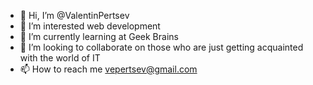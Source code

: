 - 👋 Hi, I’m @ValentinPertsev
- 👀 I’m interested web development
- 🌱 I’m currently learning at Geek Brains
- 💞️ I’m looking to collaborate on those who are just getting acquainted with the world of IT
- 📫 How to reach me vepertsev@gmail.com

<!---
ValentinPertsev/ValentinPertsev is a ✨ special ✨ repository because its `README.md` (this file) appears on your GitHub profile.
You can click the Preview link to take a look at your changes.
--->
